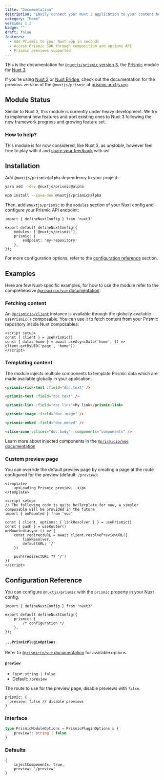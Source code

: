 ```yaml
---
title: "Documentation"
description: "Easily connect your Nuxt 3 application to your content hosted on Prismic"
category: "Home"
version: 1.2
badge: ""
draft: false
features:
  - Add Prismic to your Nuxt app in seconds
  - Access Prismic SDK through composition and options API
  - Prismic previews supported
---
```


<style>
.prose h2 {
	margin-top: 6rem;
}
.prose h3 {
	margin-top: 1rem;
}

.nuxt-content-highlight {
	margin-top: 1rem;
	margin-bottom: 1rem;
}
</style>

<d-alert type="info">

This is the documentation for [`@nuxtjs/prismic` version 3](https://github.com/nuxt-community/prismic-module), the [Prismic](https://prismic.io?utm_campaign=devexp&utm_source=nuxt3doc&utm_medium=homepage) module for [Nuxt 3](https://v3.nuxtjs.org).

If you're using [Nuxt 2](https://nuxtjs.org) or [Nuxt Bridge](https://v3.nuxtjs.org/getting-started/bridge), check out the documentation for the previous version of the `@nuxtjs/prismic` at [prismic.nuxtjs.org](https://prismic.nuxtjs.org).

</d-alert>

<d-list :items="features"></d-list>

## Module Status

Similar to Nuxt 3, this module is currently under heavy development. We try to implement new features and port existing ones to Nuxt 3 following the new framework progress and growing feature set.

### How to help?

This module is for now considered, like Nuxt 3, as _unstable_, however feel free to play with it and [share your feedback](https://github.com/nuxt-community/prismic-module/issues/new/choose) with us!

## Installation

Add `@nuxtjs/prismic@alpha` dependency to your project:

<d-code-group class="my-4">
  <d-code-block label="Yarn" active>

```bash
yarn add --dev @nuxtjs/prismic@alpha
```

  </d-code-block>
  <d-code-block label="NPM">

```bash
npm install --save-dev @nuxtjs/prismic@alpha
```

  </d-code-block>
</d-code-group>

Then, add `@nuxtjs/prismic` to the `modules` section of your Nuxt config and configure your Prismic API endpoint:

```javascript[nuxt.config.[jt]s]
import { defineNuxtConfig } from 'nuxt3'

export default defineNuxtConfig({
	modules: ['@nuxtjs/prismic'],
	prismic: {
		endpoint: 'my-repository'
	},
});
```

For more configuration options, refer to the [configuration reference](#configuration-reference) section.

## Examples

Here are few Nuxt-specific examples, for how to use the module refer to the comprehensive [`@prismicio/vue` documentation](https://prismic.io/docs/technical-reference/prismicio-vue?version=v3&utm_campaign=devexp&utm_source=nuxt3doc&utm_medium=doc)

### Fetching content

An [`@prismicio/client`](https://prismic.io/docs/technical-reference/prismicio-client?utm_campaign=devexp&utm_source=nuxt3doc&utm_medium=doc) instance is available through the globally available `usePrismic()` composable. You can use it to fetch content from your Prismic repository inside Nuxt composables:

```vue[app.vue]
<script setup>
const { client } = usePrismic()
const { data: home } = await useAsyncData('home', () => client.getByUID('page', 'home'))
</script>
```

### Templating content

The module injects multiple components to template Prismic data which are made available globally in your application:

<d-code-group class="my-4">
  <d-code-block label="prismic-rich-text" active>

```html
<prismic-rich-text :field="doc.text" />
```

  </d-code-block>
  <d-code-block label="prismic-text">

```html
<prismic-text :field="doc.text" />
```

  </d-code-block>
  <d-code-block label="prismic-link">

```html
<prismic-link :field="doc.link">My link</prismic-link>
```

  </d-code-block>
  <d-code-block label="prismic-image">

```html
<prismic-image :field="doc.image" />
```

  </d-code-block>
  <d-code-block label="prismic-embed">

```html
<prismic-embed :field="doc.embed" />
```

  </d-code-block>
  <d-code-block label="slice-zone">

```html
<slice-zone :slices="doc.body" :components="components" />
```

  </d-code-block>
</d-code-group>

Learn more about injected components in the [`@prismicio/vue` documentation](https://prismic.io/docs/technical-reference/prismicio-vue?version=v3&utm_campaign=devexp&utm_source=nuxt3doc&utm_medium=doc#components-usage)

### Custom preview page

You can override the default preview page by creating a page at the route configured for the preview (default: `/preview`):

```vue[~/pages/preview.vue]
<template>
	<p>Loading Prismic preview...</p>
</template>

<script setup>
// The following code is quite boilerplate for now, a simpler composable will be provided in the future
import { onMounted } from 'vue'

const { client, options: { linkResolver } } = usePrismic()
const { push } = useRouter()
onMounted(async () => {
	const redirectURL = await client.resolvePreviewURL({
		linkResolver,
		defaultURL: '/'
	})

	push(redirectURL ?? '/')
})
</script>
```

## Configuration Reference

You can configure `@nuxtjs/prismic` with the `prismic` property in your Nuxt config.

```javascript[nuxt.config.[jt]s]
import { defineNuxtConfig } from 'nuxt3'

export default defineNuxtConfig({
	prismic: {
		/* configuration */
	},
});
```

#### `...PrismicPluginOptions`

Refer to [`@prismicio/vue` documentation](https://prismic.io/docs/technical-reference/prismicio-vue?version=v3&utm_campaign=devexp&utm_source=nuxt3doc&utm_medium=doc#plugin-usage) for available options.

#### `preview`

- Type: `string | false`
- Default: `/preview`

The route to use for the preview page, disable previews with `false`.

```javascript[nuxt.config.[jt]s]
prismic: {
  preview: false // disable previews
}
```

### Interface

```typescript
type PrismicModuleOptions = PrismicPluginOptions & {
	preview?: string | false
}
```

### Defaults

```
{
	injectComponents: true,
	preview: '/preview'
}
```
